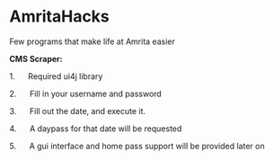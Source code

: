 # AmritaHacks
Few programs that make life at Amrita easier


**CMS
Scraper:**

1.     
Required ui4j library

2.     
Fill in your username and password

3.     
Fill out the date, and execute it.

4.     
A daypass for that date will be requested

5.     
A gui interface and home pass support will be
provided later on
